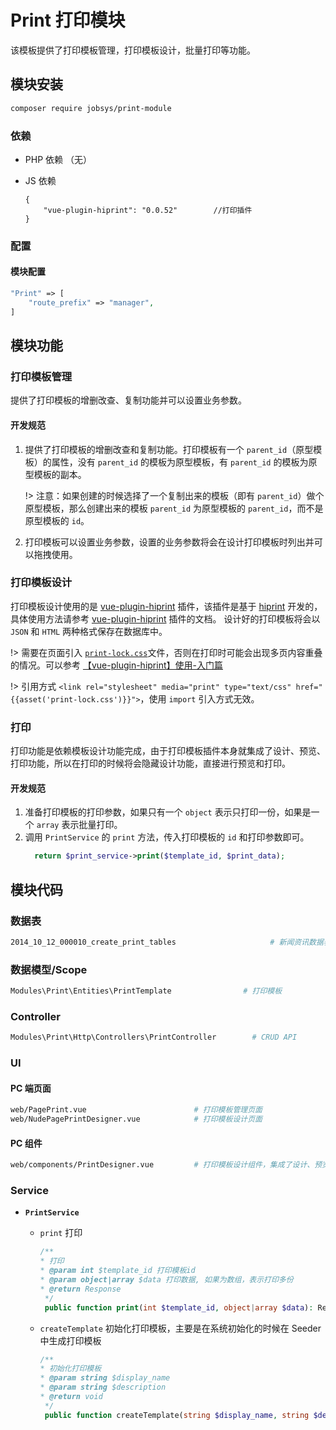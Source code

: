 # **Print** 打印模块
该模板提供了打印模板管理，打印模板设计，批量打印等功能。

## 模块安装

```bash
composer require jobsys/print-module
```

### 依赖

- PHP 依赖 （无）

- JS 依赖
    ```json5
    {
        "vue-plugin-hiprint": "0.0.52"        //打印插件
    }
    ```

### 配置

#### 模块配置

```php
"Print" => [
    "route_prefix" => "manager",                                                    // 路由前缀
]
```

## 模块功能

### 打印模板管理

提供了打印模板的增删改查、复制功能并可以设置业务参数。

#### 开发规范

1. 提供了打印模板的增删改查和复制功能。打印模板有一个 `parent_id`（原型模板）的属性，没有 `parent_id` 的模板为原型模板，有 `parent_id` 的模板为原型模板的副本。

   !> 注意：如果创建的时候选择了一个复制出来的模板（即有 `parent_id`）做个原型模板，那么创建出来的模板 `parent_id` 为原型模板的 `parent_id`，而不是原型模板的 `id`。

2. 打印模板可以设置业务参数，设置的业务参数将会在设计打印模板时列出并可以拖拽使用。

### 打印模板设计
打印模板设计使用的是 [vue-plugin-hiprint](https://gitee.com/CcSimple/vue-plugin-hiprint) 插件，该插件是基于 [hiprint](http://hiprint.io/docs/start) 开发的，具体使用方法请参考 [vue-plugin-hiprint](https://gitee.com/CcSimple/vue-plugin-hiprint) 插件的文档。
设计好的打印模板将会以 `JSON` 和 `HTML` 两种格式保存在数据库中。

!> 需要在页面引入 [`print-lock.css`](https://gitee.com/sinceow/land-docs/raw/master/attachments/print-lock.css ':ignore :target=_blank')文件，否则在打印时可能会出现多页内容重叠的情况。可以参考 [【vue-plugin-hiprint】使用-入门篇](https://mp.weixin.qq.com/s/4N4f7CkxodA-fuTJ_FbkOQ)

!> 引用方式 `<link rel="stylesheet" media="print" type="text/css" href="{{asset('print-lock.css')}}">`，使用 `import` 引入方式无效。

### 打印
打印功能是依赖模板设计功能完成，由于打印模板插件本身就集成了设计、预览、打印功能，所以在打印的时候将会隐藏设计功能，直接进行预览和打印。

#### 开发规范
1. 准备打印模板的打印参数，如果只有一个 `object` 表示只打印一份，如果是一个 `array` 表示批量打印。
2. 调用 `PrintService` 的 `print` 方法，传入打印模板的 `id` 和打印参数即可。
    ```php
      return $print_service->print($template_id, $print_data);
   ```


## 模块代码

### 数据表

```bash
2014_10_12_000010_create_print_tables                     # 新闻资讯数据表
```

### 数据模型/Scope

```bash
Modules\Print\Entities\PrintTemplate                # 打印模板
```

### Controller

```bash
Modules\Print\Http\Controllers\PrintController        # CRUD API
```

### UI

#### PC 端页面

```bash
web/PagePrint.vue                        # 打印模板管理页面
web/NudePagePrintDesigner.vue            # 打印模板设计页面
```

#### PC 组件

```bash
web/components/PrintDesigner.vue         # 打印模板设计组件，集成了设计、预览、打印功能
```

### Service

+ **`PrintService`**

    - `print` 打印

       ```php
       /**
      * 打印
      * @param int $template_id 打印模板id
      * @param object|array $data 打印数据, 如果为数组，表示打印多份
      * @return Response
        */
        public function print(int $template_id, object|array $data): Response
       ```

    - `createTemplate` 初始化打印模板，主要是在系统初始化的时候在 Seeder 中生成打印模板

       ```php
       /**
      * 初始化打印模板
      * @param string $display_name
      * @param string $description
      * @return void
        */
        public function createTemplate(string $display_name, string $description): void
       ```
